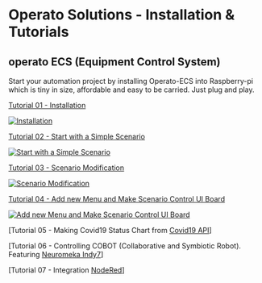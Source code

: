 # Operato Solutions - Installation & Tutorials

## operato ECS (Equipment Control System)

Start your automation project by installing Operato-ECS into Raspberry-pi which is tiny in size, affordable and easy to be carried. Just plug and play.

[Tutorial 01 - Installation](./operato-ecs-tutorial/tutorial-01-installation.md)

[![Installation](https://img.youtube.com/vi/AM6LZ_NcNYM/mqdefault.jpg)](https://youtu.be/AM6LZ_NcNYM)

[Tutorial 02 - Start with a Simple Scenario](./operato-ecs-tutorial/tutorial-02-simple-scenario.md)

[![Start with a Simple Scenario](https://img.youtube.com/vi/MdOpjZxVZ_c/mqdefault.jpg)](https://youtu.be/MdOpjZxVZ_c)

[Tutorial 03 - Scenario Modification](./operato-ecs-tutorial/tutorial-03-scenario-modification.md)

[![Scenario Modification](https://img.youtube.com/vi/wT9Zt7e8mBI/mqdefault.jpg)](https://youtu.be/wT9Zt7e8mBI)

[Tutorial 04 - Add new Menu and Make Scenario Control UI Board](./operato-ecs-tutorial/tutorial-04-scenario-control.md)

[![Add new Menu and Make Scenario Control UI Board](https://img.youtube.com/vi/-1bZg75Ao0A/mqdefault.jpg)](https://youtu.be/-1bZg75Ao0A)

[Tutorial 05 - Making Covid19 Status Chart from [Covid19 API](https://api.covid19api.com/)]

[Tutorial 06 - Controlling COBOT (Collaborative and Symbiotic Robot). Featuring [Neuromeka Indy7](https://www.neuromeka.com/)]

[Tutorial 07 - Integration [NodeRed](https://nodered.org/)]
